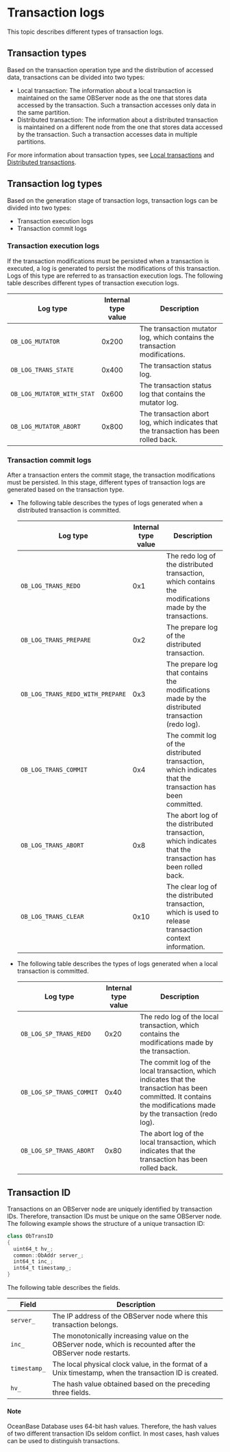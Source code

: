 # Transaction logs

This topic describes different types of transaction logs.

## Transaction types

Based on the transaction operation type and the distribution of accessed data, transactions can be divided into two types:

* Local transaction: The information about a local transaction is maintained on the same OBServer node as the one that stores data accessed by the transaction. Such a transaction accesses only data in the same partition.
* Distributed transaction: The information about a distributed transaction is maintained on a different node from the one that stores data accessed by the transaction. Such a transaction accesses data in multiple partitions.

For more information about transaction types, see [Local transactions](../../../../100.oceanbase-database-concepts/800.transaction-management/100.transaction/700.local-transaction.md) and [Distributed transactions](../../../../100.oceanbase-database-concepts/800.transaction-management/100.transaction/800.distributed-transactions-1/100.overview-of-distributed-transactions.md).

## Transaction log types

Based on the generation stage of transaction logs, transaction logs can be divided into two types:

* Transaction execution logs
* Transaction commit logs

### Transaction execution logs

If the transaction modifications must be persisted when a transaction is executed, a log is generated to persist the modifications of this transaction. Logs of this type are referred to as transaction execution logs.
The following table describes different types of transaction execution logs.

| Log type | Internal type value | Description |
|----------|-----------|-----|
| `OB_LOG_MUTATOR` | 0x200 | The transaction mutator log, which contains the transaction modifications.  |
| `OB_LOG_TRANS_STATE` | 0x400 | The transaction status log.  |
| `OB_LOG_MUTATOR_WITH_STAT` | 0x600 | The transaction status log that contains the mutator log.  |
| `OB_LOG_MUTATOR_ABORT` | 0x800 | The transaction abort log, which indicates that the transaction has been rolled back.  |

### Transaction commit logs

After a transaction enters the commit stage, the transaction modifications must be persisted. In this stage, different types of transaction logs are generated based on the transaction type.

* The following table describes the types of logs generated when a distributed transaction is committed.

   | Log type | Internal type value | Description |
   |----------|-----------|-----|
   | `OB_LOG_TRANS_REDO` | 0x1 | The redo log of the distributed transaction, which contains the modifications made by the transactions.  |
   | `OB_LOG_TRANS_PREPARE` | 0x2 | The prepare log of the distributed transaction.  |
   | `OB_LOG_TRANS_REDO_WITH_PREPARE` | 0x3 | The prepare log that contains the modifications made by the distributed transaction (redo log).  |
   | `OB_LOG_TRANS_COMMIT` | 0x4 | The commit log of the distributed transaction, which indicates that the transaction has been committed.  |
   | `OB_LOG_TRANS_ABORT` | 0x8 | The abort log of the distributed transaction, which indicates that the transaction has been rolled back.  |
   | `OB_LOG_TRANS_CLEAR` | 0x10 | The clear log of the distributed transaction, which is used to release transaction context information.  |

* The following table describes the types of logs generated when a local transaction is committed.

   | Log type | Internal type value | Description |
   |----------|-----------|-----|
   | `OB_LOG_SP_TRANS_REDO` | 0x20 | The redo log of the local transaction, which contains the modifications made by the transaction.  |
   | `OB_LOG_SP_TRANS_COMMIT` | 0x40 | The commit log of the local transaction, which indicates that the transaction has been committed. It contains the modifications made by the transaction (redo log).  |
   | `OB_LOG_SP_TRANS_ABORT` | 0x80 | The abort log of the local transaction, which indicates that the transaction has been rolled back.  |

## Transaction ID

Transactions on an OBServer node are uniquely identified by transaction IDs. Therefore, transaction IDs must be unique on the same OBServer node.
The following example shows the structure of a unique transaction ID:

```java
class ObTransID
{
  uint64_t hv_;
  common::ObAddr server_;
  int64_t inc_;
  int64_t timestamp_;
}
```

The following table describes the fields.

| Field | Description |
|--------|-----|
| `server_` | The IP address of the OBServer node where this transaction belongs.  |
| `inc_` | The monotonically increasing value on the OBServer node, which is recounted after the OBServer node restarts.  |
| `timestamp_` | The local physical clock value, in the format of a Unix timestamp, when the transaction ID is created.  |
| `hv_` | The hash value obtained based on the preceding three fields.  |

  <main id="notice" type='explain'>
    <h4>Note</h4>
    <p>OceanBase Database uses 64-bit hash values. Therefore, the hash values of two different transaction IDs seldom conflict. In most cases, hash values can be used to distinguish transactions. </p>
  </main>
